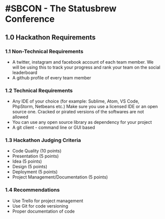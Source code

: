 # #SBCON - The Statusbrew Conference

## 1.0 Hackathon Requirements
### 1.1 Non-Technical Requirements
* A twitter, instagram and facebook account of each team member. We will be using this to track your progress and rank your team on the social leaderboard
* A github profile of every team member
### 1.2 Technical Requirements
* Any IDE of your choice (for example: Sublime, Atom, VS Code, PhpStorm, Netbeans etc.) Make sure you use a licensed IDE or an open source one. Cracked or pirated versions of the softwares are not allowed
* You can use any open source library as dependency for your project 
* A git client - command line or GUI based
 
### 1.3 Hackathon Judging Criteria
* Code Quality (10 points)
* Presentation (5 points)
* Idea (5 points)
* Design (5 points)
* Deployment (5 points)
* Project Management/Documentation (5 points)
### 1.4 Recommendations
* Use Trello for project management
* Use Git for code versioning
* Proper documentation of code
 

